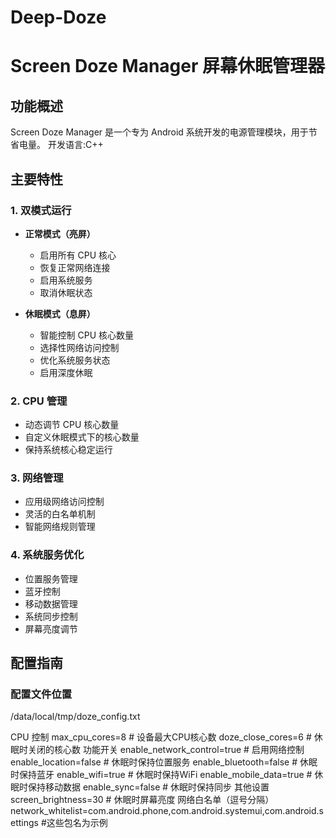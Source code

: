 # Deep-Doze
# Screen Doze Manager 屏幕休眠管理器
## 功能概述
Screen Doze Manager 是一个专为 Android 系统开发的电源管理模块，用于节省电量。
开发语言:C++
## 主要特性

### 1. 双模式运行
- **正常模式（亮屏）**
  - 启用所有 CPU 核心
  - 恢复正常网络连接
  - 启用系统服务
  - 取消休眠状态

- **休眠模式（息屏）**
  - 智能控制 CPU 核心数量
  - 选择性网络访问控制
  - 优化系统服务状态
  - 启用深度休眠

### 2. CPU 管理
- 动态调节 CPU 核心数量
- 自定义休眠模式下的核心数量
- 保持系统核心稳定运行

### 3. 网络管理
- 应用级网络访问控制
- 灵活的白名单机制
- 智能网络规则管理

### 4. 系统服务优化
- 位置服务管理
- 蓝牙控制
- 移动数据管理
- 系统同步控制
- 屏幕亮度调节

## 配置指南

### 配置文件位置
/data/local/tmp/doze_config.txt

CPU 控制
max_cpu_cores=8 # 设备最大CPU核心数
doze_close_cores=6 # 休眠时关闭的核心数
功能开关
enable_network_control=true # 启用网络控制
enable_location=false # 休眠时保持位置服务
enable_bluetooth=false # 休眠时保持蓝牙
enable_wifi=true # 休眠时保持WiFi
enable_mobile_data=true # 休眠时保持移动数据
enable_sync=false # 休眠时保持同步
其他设置
screen_brightness=30 # 休眠时屏幕亮度
网络白名单（逗号分隔）
network_whitelist=com.android.phone,com.android.systemui,com.android.settings #这些包名为示例

